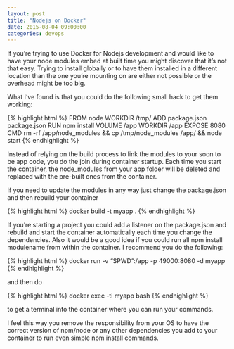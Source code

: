 ```yaml
---
layout: post
title: "Nodejs on Docker"
date: 2015-08-04 09:00:00
categories: devops
---
```

If you’re trying to use Docker for Nodejs development and would like to have your node modules embed at built time you might discover that it’s not that easy. Trying to install globally or to have them installed in a different location than the one you’re mounting on are either not possible or the overhead might be too big.

What I’ve found is that you could do the following small hack to get them working:

{% highlight html %}
FROM node
WORKDIR /tmp/
ADD package.json package.json
RUN npm install 
VOLUME /app
WORKDIR /app
EXPOSE 8080
CMD rm -rf /app/node_modules && cp /tmp/node_modules /app/ && node start
{% endhighlight %}

Instead of relying on the build process to link the modules to your soon to be app code, you do the join during container startup. Each time you start the container, the node_modules from your app folder will be deleted and replaced with the pre-built ones from the container.

If you need to update the modules in any way just change the package.json and then rebuild your container

{% highlight html %}
docker build -t myapp .
{% endhighlight %}

If you’re starting a project you could add a listener on the package.json and rebuild and start the container automatically each time you change the dependencies. Also it would be a good idea if you could run all npm install modulename from within the container. I recommend you do the following:

{% highlight html %}
docker run -v “$PWD”:/app -p 49000:8080 -d myapp
{% endhighlight %}

and then do

{% highlight html %}
docker exec -ti myapp bash 
{% endhighlight %}

to get a terminal into the container where you can run your commands. 

I feel this way you remove the responsibility from your OS to have the correct version of npm/node or any other dependencies you add to your container to run even simple npm install commands.

